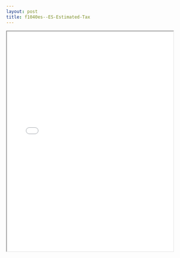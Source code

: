 ```yaml
---
layout: post
title: f1040es--ES-Estimated-Tax
---
```


<div class="pdf-container">
<iframe src="/ea/assets/pdfs/f1040es--ES-Estimated-Tax.pdf" height="600" width="90%" allowFullScreen="true"></iframe>
</div>

